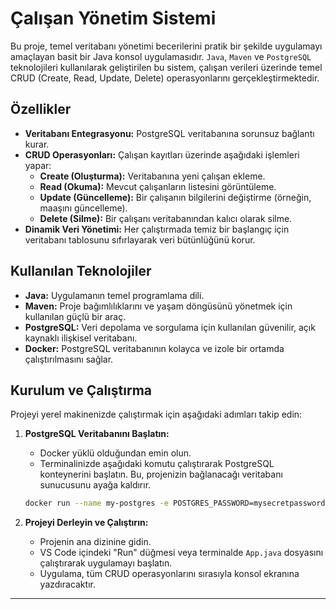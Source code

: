 # Çalışan Yönetim Sistemi

Bu proje, temel veritabanı yönetimi becerilerini pratik bir şekilde uygulamayı amaçlayan basit bir Java konsol uygulamasıdır. `Java`, `Maven` ve `PostgreSQL` teknolojileri kullanılarak geliştirilen bu sistem, 
çalışan verileri üzerinde temel CRUD (Create, Read, Update, Delete) operasyonlarını gerçekleştirmektedir.

## Özellikler

- **Veritabanı Entegrasyonu:** PostgreSQL veritabanına sorunsuz bağlantı kurar.
- **CRUD Operasyonları:** Çalışan kayıtları üzerinde aşağıdaki işlemleri yapar:
  - **Create (Oluşturma):** Veritabanına yeni çalışan ekleme.
  - **Read (Okuma):** Mevcut çalışanların listesini görüntüleme.
  - **Update (Güncelleme):** Bir çalışanın bilgilerini değiştirme (örneğin, maaşını güncelleme).
  - **Delete (Silme):** Bir çalışanı veritabanından kalıcı olarak silme.
- **Dinamik Veri Yönetimi:** Her çalıştırmada temiz bir başlangıç için veritabanı tablosunu sıfırlayarak veri bütünlüğünü korur.

## Kullanılan Teknolojiler

- **Java:** Uygulamanın temel programlama dili.
- **Maven:** Proje bağımlılıklarını ve yaşam döngüsünü yönetmek için kullanılan güçlü bir araç.
- **PostgreSQL:** Veri depolama ve sorgulama için kullanılan güvenilir, açık kaynaklı ilişkisel veritabanı.
- **Docker:** PostgreSQL veritabanının kolayca ve izole bir ortamda çalıştırılmasını sağlar.

## Kurulum ve Çalıştırma

Projeyi yerel makinenizde çalıştırmak için aşağıdaki adımları takip edin:

1.  **PostgreSQL Veritabanını Başlatın:**
    - Docker yüklü olduğundan emin olun.
    - Terminalinizde aşağıdaki komutu çalıştırarak PostgreSQL konteynerini başlatın. Bu, projenizin bağlanacağı veritabanı sunucusunu ayağa kaldırır.
    ```bash
    docker run --name my-postgres -e POSTGRES_PASSWORD=mysecretpassword -p 5432:5432 -d postgres
    ```

2.  **Projeyi Derleyin ve Çalıştırın:**
    - Projenin ana dizinine gidin.
    - VS Code içindeki "Run" düğmesi veya terminalde `App.java` dosyasını çalıştırarak uygulamayı başlatın.
    - Uygulama, tüm CRUD operasyonlarını sırasıyla konsol ekranına yazdıracaktır.

---


